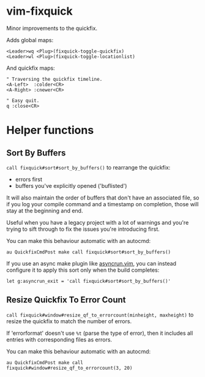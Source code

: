 vim-fixquick
============

Minor improvements to the quickfix.

Adds global maps:

    <Leader>wq <Plug>(fixquick-toggle-quickfix)
    <Leader>wl <Plug>(fixquick-toggle-locationlist)

And quickfix maps:

    " Traversing the quickfix timeline.
    <A-Left>  :colder<CR>
    <A-Right> :cnewer<CR>

    " Easy quit.
    q :close<CR>


# Helper functions

## Sort By Buffers

`call fixquick#sort#sort_by_buffers()` to rearrange the quickfix:

* errors first
* buffers you've explicitly opened ('buflisted')

It will also maintain the order of buffers that don't have an associated
file, so if you log your compile command and a timestamp on completion,
those will stay at the beginning and end.

Useful when you have a legacy project with a lot of warnings and you're trying
to sift through to fix the issues you're introducing first.

You can make this behaviour automatic with an autocmd:

    au QuickfixCmdPost make call fixquick#sort#sort_by_buffers()

If you use an async make plugin like
[asyncrun.vim](https://github.com/skywind3000/asyncrun.vim), you can instead
configure it to apply this sort only when the build completes:

    let g:asyncrun_exit = 'call fixquick#sort#sort_by_buffers()'


## Resize Quickfix To Error Count

`call fixquick#window#resize_qf_to_errorcount(minheight, maxheight)` to resize
the quickfix to match the number of errors.

If 'errorformat' doesn't use `%t` (parse the type of error), then it includes all
entries with corresponding files as errors.

You can make this behaviour automatic with an autocmd:

    au QuickfixCmdPost make call fixquick#window#resize_qf_to_errorcount(3, 20)

